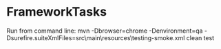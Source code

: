 # FrameworkTasks
Run from command line: mvn -Dbrowser=chrome -Denvironment=qa -Dsurefire.suiteXmlFiles=src\main\resources\testing-smoke.xml clean test
